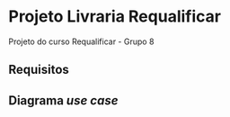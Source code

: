 # Projeto Livraria Requalificar
Projeto do curso Requalificar - Grupo 8

## Requisitos

## Diagrama *use case* 
